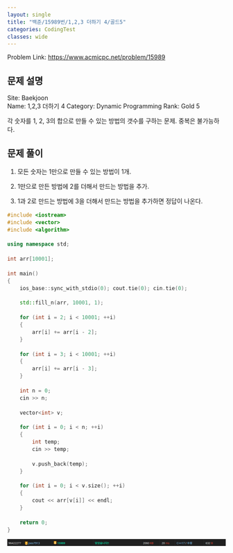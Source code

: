 ```yaml
---
layout: single
title: "백준/15989번/1,2,3 더하기 4/골드5"
categories: CodingTest
classes: wide
---
```


Problem Link: <https://www.acmicpc.net/problem/15989>


## 문제 설명

Site: Baekjoon   
Name: 1,2,3 더하기 4
Category: Dynamic Programming
Rank: Gold 5

각 숫자를 1, 2, 3의 합으로 만들 수 있는 방법의 갯수를 구하는 문제. 중복은 불가능하다.


## 문제 풀이

1. 모든 숫자는 1만으로 만들 수 있는 방법이 1개.

2. 1만으로 만든 방법에 2를 더해서 만드는 방법을 추가.

3. 1과 2로 만드는 방법에 3을 더해서 만드는 방법을 추가하면 정답이 나온다.

```cpp
#include <iostream>
#include <vector>
#include <algorithm>

using namespace std;

int arr[10001];

int main()
{
    ios_base::sync_with_stdio(0); cout.tie(0); cin.tie(0);

    std::fill_n(arr, 10001, 1);

    for (int i = 2; i < 10001; ++i)
    {
        arr[i] += arr[i - 2];
    }

    for (int i = 3; i < 10001; ++i)
    {
        arr[i] += arr[i - 3];
    }

    int n = 0;
    cin >> n;

    vector<int> v;

    for (int i = 0; i < n; ++i)
    {
        int temp;
        cin >> temp;

        v.push_back(temp);
    }

    for (int i = 0; i < v.size(); ++i)
    {
        cout << arr[v[i]] << endl;
    }

    return 0;
}
```

![](/assets/images/CodingTest/백준15989번.PNG)
